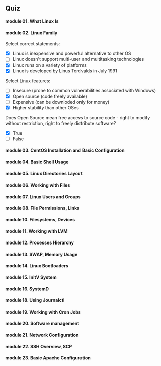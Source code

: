 ## Quiz
 
#### module 01. What Linux Is
#### module 02. Linux Family
Select correct statements:
- [x] Linux is inexpensive and powerful alternative to other OS
- [ ] Linux doesn't support multi-user and multitasking technologies
- [x] Linux runs on a variety of platforms
- [x] Linux is developed by Linus Tordvalds in July 1991
  
Select Linux features:
- [ ] Insecure (prone to common vulnerabilities associated with Windows)
- [x] Open source (code freely available)
- [ ] Expensive (can be downloded only for money)
- [x] Higher stability than other OSes
  
Does Open Source mean free access to source code - right to modify without restriction, right to freely distribute software?
- [x] True
- [ ] False

#### module 03. CentOS Installation and Basic Configuration
#### module 04. Basic Shell Usage
#### module 05. Linux Directories Layout
#### module 06. Working with Files
#### module 07. Linux Users and Groups
#### module 08. File Permissions, Links
#### module 10. Filesystems, Devices
#### module 11. Working with LVM
#### module 12. Processes Hierarchy
#### module 13. SWAP, Memory Usage
#### module 14. Linux Bootloaders
#### module 15. InitV System
#### module 16. SystemD
#### module 18. Using Journalctl
#### module 19. Working with Cron Jobs
#### module 20. Software management
#### module 21. Network Configuration
#### module 22. SSH Overview, SCP
#### module 23. Basic Apache Configuration
